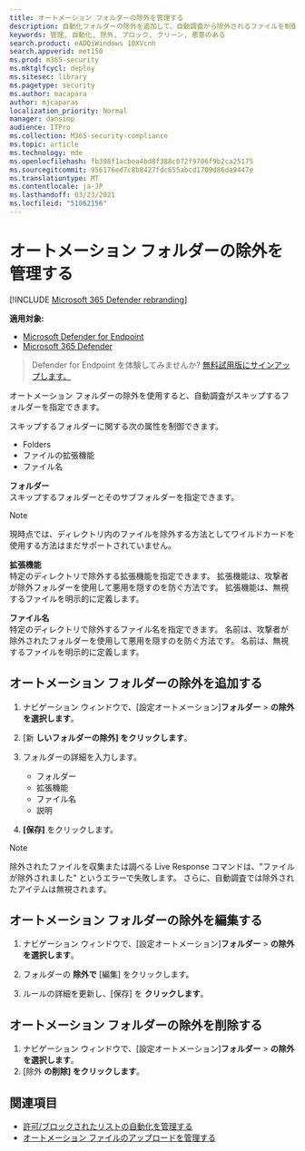```yaml
---
title: オートメーション フォルダーの除外を管理する
description: 自動化フォルダーの除外を追加して、自動調査から除外されるファイルを制御します。
keywords: 管理, 自動化, 除外, ブロック, クリーン, 悪意のある
search.product: eADQiWindows 10XVcnh
search.appverid: met150
ms.prod: m365-security
ms.mktglfcycl: deploy
ms.sitesec: library
ms.pagetype: security
ms.author: macapara
author: mjcaparas
localization_priority: Normal
manager: dansimp
audience: ITPro
ms.collection: M365-security-compliance
ms.topic: article
ms.technology: mde
ms.openlocfilehash: fb398f1acbea4bd8f388c072f9706f9b2ca25175
ms.sourcegitcommit: 956176ed7c8b8427fdc655abcd1709d86da9447e
ms.translationtype: MT
ms.contentlocale: ja-JP
ms.lasthandoff: 03/23/2021
ms.locfileid: "51062156"
---
```

# <a name="manage-automation-folder-exclusions"></a>オートメーション フォルダーの除外を管理する 

[!INCLUDE [Microsoft 365 Defender rebranding](../../includes/microsoft-defender.md)]


**適用対象:**
- [Microsoft Defender for Endpoint](https://go.microsoft.com/fwlink/p/?linkid=2146631)
- [Microsoft 365 Defender](https://go.microsoft.com/fwlink/?linkid=2118804)

>Defender for Endpoint を体験してみませんか? [無料試用版にサインアップします。](https://www.microsoft.com/microsoft-365/windows/microsoft-defender-atp?ocid=docs-wdatp-automationexclusionfolder-abovefoldlink)

オートメーション フォルダーの除外を使用すると、自動調査がスキップするフォルダーを指定できます。 

スキップするフォルダーに関する次の属性を制御できます。
- Folders 
- ファイルの拡張機能
- ファイル名


**フォルダー**<br>
スキップするフォルダーとそのサブフォルダーを指定できます。 


>[!NOTE]
>現時点では、ディレクトリ内のファイルを除外する方法としてワイルドカードを使用する方法はまだサポートされていません。 


**拡張機能**<br>
特定のディレクトリで除外する拡張機能を指定できます。 拡張機能は、攻撃者が除外フォルダーを使用して悪用を隠すのを防ぐ方法です。 拡張機能は、無視するファイルを明示的に定義します。 

**ファイル名**<br>
特定のディレクトリで除外するファイル名を指定できます。 名前は、攻撃者が除外されたフォルダーを使用して悪用を隠すのを防ぐ方法です。 名前は、無視するファイルを明示的に定義します。 



## <a name="add-an-automation-folder-exclusion"></a>オートメーション フォルダーの除外を追加する
1. ナビゲーション ウィンドウで、[設定オートメーション]**フォルダー**  >  **の除外を選択します**。  

2. [新 **しいフォルダーの除外] をクリックします**。  

3. フォルダーの詳細を入力します。

    - フォルダー
    - 拡張機能
    - ファイル名
    - 説明
    

4. **[保存]** をクリックします。

>[!NOTE]
> 除外されたファイルを収集または調べる Live Response コマンドは、"ファイルが除外されました" というエラーで失敗します。 さらに、自動調査では除外されたアイテムは無視されます。

## <a name="edit-an-automation-folder-exclusion"></a>オートメーション フォルダーの除外を編集する 
1. ナビゲーション ウィンドウで、[設定オートメーション]**フォルダー**  >  **の除外を選択します**。 

2. フォルダーの **除外で** [編集] をクリックします。  

3. ルールの詳細を更新し、[保存] を **クリックします**。

## <a name="remove-an-automation-folder-exclusion"></a>オートメーション フォルダーの除外を削除する 
1. ナビゲーション ウィンドウで、[設定オートメーション]**フォルダー**  >  **の除外を選択します**。  
2. [除外 **の削除] をクリックします**。 


## <a name="related-topics"></a>関連項目
- [許可/ブロックされたリストの自動化を管理する](manage-indicators.md)
- [オートメーション ファイルのアップロードを管理する](manage-automation-file-uploads.md)

